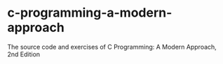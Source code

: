 # c-programming-a-modern-approach
The source code and exercises of C Programming: A Modern Approach, 2nd Edition
